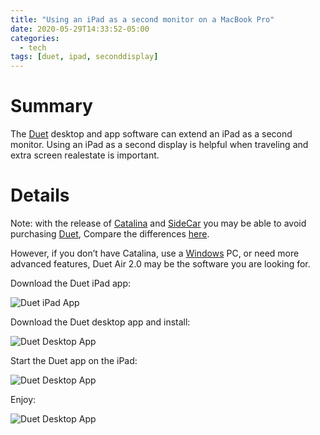 ```yaml
---
title: "Using an iPad as a second monitor on a MacBook Pro"
date: 2020-05-29T14:33:52-05:00
categories:
  - tech
tags: [duet, ipad, seconddisplay]
---
```


# Summary
The [Duet](https://www.duetdisplay.com/) desktop and app software can extend an iPad as a second monitor. Using an iPad as a second display is helpful when traveling and extra screen realestate is important.


# Details

Note: with the release of [Catalina](https://www.apple.com/macos/catalina/) and [SideCar](https://support.apple.com/en-us/HT210380) you may be able to avoid purchasing [Duet](https://www.duetdisplay.com/), Compare the differences [here](https://www.google.com/search?q=duet+vs.+sidecar&oq=duet+vs.+sidecar).

However, if you don’t have Catalina, use a [Windows](https://www.microsoft.com/en-us/windows) PC, or need more advanced features, Duet Air 2.0 may be the software you are looking for.  

Download the Duet iPad app:

![Duet iPad App](/images/duetapp.jpg)

Download the Duet desktop app and install:

![Duet Desktop App](/images/duetdtapp.jpg)

Start the Duet app on the iPad:

![Duet Desktop App](/images/duetdtappcon.jpg)

Enjoy:

![Duet Desktop App](/images/duetipad.jpg)